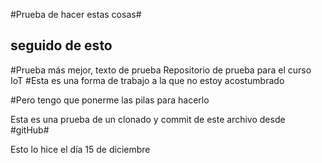 #Prueba de hacer estas cosas#

 ## seguido de esto ##
#Prueba más mejor, texto de prueba
Repositorio de prueba para el curso IoT
#Esta es una forma de trabajo a la que no estoy acostumbrado

#Pero tengo que ponerme las pilas para hacerlo

Esta es una prueba de un clonado y commit de este archivo desde #gitHub#

Esto lo hice el día 15 de diciembre
